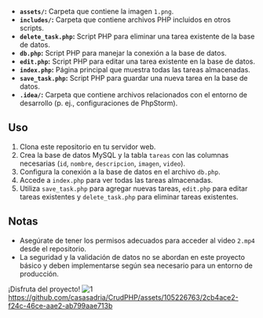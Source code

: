 
- **`assets/`:** Carpeta que contiene la imagen `1.png`.
- **`includes/`:** Carpeta que contiene archivos PHP incluidos en otros scripts.
- **`delete_task.php`:** Script PHP para eliminar una tarea existente de la base de datos.
- **`db.php`:** Script PHP para manejar la conexión a la base de datos.
- **`edit.php`:** Script PHP para editar una tarea existente en la base de datos.
- **`index.php`:** Página principal que muestra todas las tareas almacenadas.
- **`save_task.php`:** Script PHP para guardar una nueva tarea en la base de datos.
- **`.idea/`:** Carpeta que contiene archivos relacionados con el entorno de desarrollo (p. ej., configuraciones de PhpStorm).

## Uso

1. Clona este repositorio en tu servidor web.
2. Crea la base de datos MySQL y la tabla `tareas` con las columnas necesarias (`id`, `nombre`, `descripcion`, `imagen`, `video`).
3. Configura la conexión a la base de datos en el archivo `db.php`.
4. Accede a `index.php` para ver todas las tareas almacenadas.
5. Utiliza `save_task.php` para agregar nuevas tareas, `edit.php` para editar tareas existentes y `delete_task.php` para eliminar tareas existentes.

## Notas

- Asegúrate de tener los permisos adecuados para acceder al video `2.mp4` desde el repositorio.
- La seguridad y la validación de datos no se abordan en este proyecto básico y deben implementarse según sea necesario para un entorno de producción.

¡Disfruta del proyecto!
![1](https://github.com/casasadria/CrudPHP/assets/105226763/315fea45-113e-4b17-9ca2-2de4cc3b11d2)
https://github.com/casasadria/CrudPHP/assets/105226763/2cb4ace2-f24c-46ce-aae2-ab799aae713b

